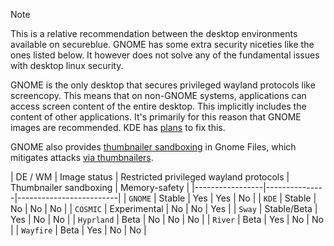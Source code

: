 > [!NOTE]
> This is a relative recommendation between the desktop environments available on secureblue. GNOME has some extra security niceties like the ones listed below. It however does not solve any of the fundamental issues with desktop linux security.

GNOME is the only desktop that secures privileged wayland protocols like screencopy. This means that on non-GNOME systems, applications can access screen content of the entire desktop. This implicitly includes the content of other applications. It's primarily for this reason that GNOME images are recommended. KDE has [plans](https://invent.kde.org/plasma/xdg-desktop-portal-kde/-/issues/7) to fix this.

GNOME also provides [thumbnailer sandboxing](https://gitlab.gnome.org/GNOME/gnome-desktop/-/issues/213) in Gnome Files, which mitigates attacks [via thumbnailers](https://scarybeastsecurity.blogspot.com/2016/11/0day-exploit-compromising-linux-desktop.html).


| DE / WM   | Image status | Restricted privileged wayland protocols | Thumbnailer sandboxing | Memory-safety |
|-----------------|---------------|-------------------------|
| `GNOME`         | Stable        | Yes     | Yes | No |
| `KDE`           | Stable        | No     |  No |  No |
| `COSMIC`        | Experimental  | No       |  No  |  Yes |
| `Sway`          | Stable/Beta   | Yes       |  No  |  No |
| `Hyprland`      | Beta          | No       |  No  |  No |
| `River`         | Beta          | Yes       |  No  |  No |
| `Wayfire`       | Beta          | Yes       |  No  |  No |